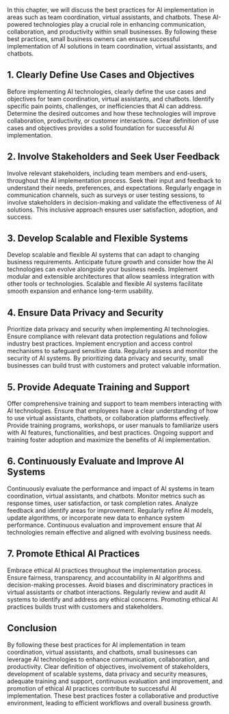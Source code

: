 
In this chapter, we will discuss the best practices for AI implementation in areas such as team coordination, virtual assistants, and chatbots. These AI-powered technologies play a crucial role in enhancing communication, collaboration, and productivity within small businesses. By following these best practices, small business owners can ensure successful implementation of AI solutions in team coordination, virtual assistants, and chatbots.

**1. Clearly Define Use Cases and Objectives**
----------------------------------------------

Before implementing AI technologies, clearly define the use cases and objectives for team coordination, virtual assistants, and chatbots. Identify specific pain points, challenges, or inefficiencies that AI can address. Determine the desired outcomes and how these technologies will improve collaboration, productivity, or customer interactions. Clear definition of use cases and objectives provides a solid foundation for successful AI implementation.

**2. Involve Stakeholders and Seek User Feedback**
--------------------------------------------------

Involve relevant stakeholders, including team members and end-users, throughout the AI implementation process. Seek their input and feedback to understand their needs, preferences, and expectations. Regularly engage in communication channels, such as surveys or user testing sessions, to involve stakeholders in decision-making and validate the effectiveness of AI solutions. This inclusive approach ensures user satisfaction, adoption, and success.

**3. Develop Scalable and Flexible Systems**
--------------------------------------------

Develop scalable and flexible AI systems that can adapt to changing business requirements. Anticipate future growth and consider how the AI technologies can evolve alongside your business needs. Implement modular and extensible architectures that allow seamless integration with other tools or technologies. Scalable and flexible AI systems facilitate smooth expansion and enhance long-term usability.

**4. Ensure Data Privacy and Security**
---------------------------------------

Prioritize data privacy and security when implementing AI technologies. Ensure compliance with relevant data protection regulations and follow industry best practices. Implement encryption and access control mechanisms to safeguard sensitive data. Regularly assess and monitor the security of AI systems. By prioritizing data privacy and security, small businesses can build trust with customers and protect valuable information.

**5. Provide Adequate Training and Support**
--------------------------------------------

Offer comprehensive training and support to team members interacting with AI technologies. Ensure that employees have a clear understanding of how to use virtual assistants, chatbots, or collaboration platforms effectively. Provide training programs, workshops, or user manuals to familiarize users with AI features, functionalities, and best practices. Ongoing support and training foster adoption and maximize the benefits of AI implementation.

**6. Continuously Evaluate and Improve AI Systems**
---------------------------------------------------

Continuously evaluate the performance and impact of AI systems in team coordination, virtual assistants, and chatbots. Monitor metrics such as response times, user satisfaction, or task completion rates. Analyze feedback and identify areas for improvement. Regularly refine AI models, update algorithms, or incorporate new data to enhance system performance. Continuous evaluation and improvement ensure that AI technologies remain effective and aligned with evolving business needs.

**7. Promote Ethical AI Practices**
-----------------------------------

Embrace ethical AI practices throughout the implementation process. Ensure fairness, transparency, and accountability in AI algorithms and decision-making processes. Avoid biases and discriminatory practices in virtual assistants or chatbot interactions. Regularly review and audit AI systems to identify and address any ethical concerns. Promoting ethical AI practices builds trust with customers and stakeholders.

**Conclusion**
--------------

By following these best practices for AI implementation in team coordination, virtual assistants, and chatbots, small businesses can leverage AI technologies to enhance communication, collaboration, and productivity. Clear definition of objectives, involvement of stakeholders, development of scalable systems, data privacy and security measures, adequate training and support, continuous evaluation and improvement, and promotion of ethical AI practices contribute to successful AI implementation. These best practices foster a collaborative and productive environment, leading to efficient workflows and overall business growth.
